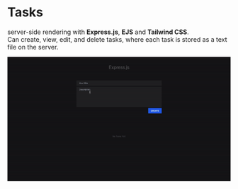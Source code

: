 # Tasks
server-side rendering with **Express.js**, **EJS** and **Tailwind CSS**. <br>
Can create, view, edit, and delete tasks, where each task is stored as a text file on the server.



![GIF](./tasks.gif)
